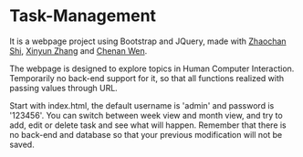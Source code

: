 # Task-Management

It is a webpage project using Bootstrap and JQuery, made with [Zhaochan Shi](https://github.com/shizhaochen1997), [Xinyun Zhang](https://github.com/XinyunZhang) and [Chenan Wen](https://github.com/CaWen).

The webpage is designed to explore topics in Human Computer Interaction. Temporarily no back-end support for it, so that all functions realized with passing values through URL.

Start with index.html, the default username is 'admin' and password is '123456'.
You can switch between week view and month view, and try to add, edit or delete task and see what will happen.
Remember that there is no back-end and database so that your previous modification will not be saved.
